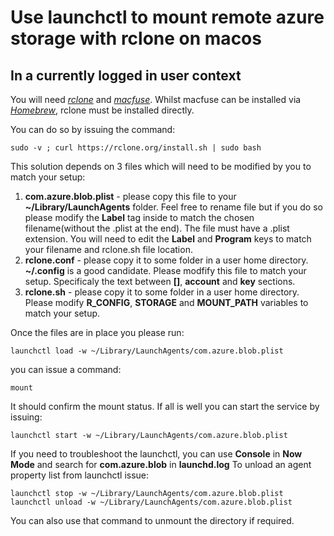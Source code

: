 # Use launchctl to mount remote azure storage with rclone on macos
## In a currently logged in user context

You will need *[rclone](https://rclone.org)* and *[macfuse](https://osxfuse.github.io/)*. Whilst macfuse can be installed via *[Homebrew](https://brew.sh)*, rclone must be installed directly. 

You can do so by issuing the command: 

`sudo -v ; curl https://rclone.org/install.sh | sudo bash`

This solution depends on 3 files which will need to be modified by you to match your setup: 

1. **com.azure.blob.plist** - please copy this file to your **~/Library/LaunchAgents** folder. Feel free to rename file but if you do so please modify the **Label** tag inside to match the chosen filename(without the .plist at the end). The file must have a .plist extension. You will need to edit the **Label** and **Program** keys to match your filename and rclone.sh file location.
2. **rclone.conf** - please copy it to some folder in a user home directory. **~/.config** is a good candidate. Please modfify this file to match your setup. Specificaly the text between **[]**, **account** and **key** sections. 
3. **rclone.sh** - please copy it to some folder in a user home directory. Please modify **R_CONFIG**, **STORAGE** and **MOUNT_PATH** variables to match your setup. 

Once the files are in place you please run:

`launchctl load -w ~/Library/LaunchAgents/com.azure.blob.plist`

you can issue a command: 

`mount`

It should confirm the mount status. If all is well you can start the service by issuing:

`launchctl start -w ~/Library/LaunchAgents/com.azure.blob.plist`
 

If you need to troubleshoot the launchctl, you can use **Console** in **Now Mode** and search for **com.azure.blob** in **launchd.log**
To unload an agent property list from launchctl issue: 

`launchctl stop -w ~/Library/LaunchAgents/com.azure.blob.plist`
`launchctl unload -w ~/Library/LaunchAgents/com.azure.blob.plist`

You can also use that command to unmount the directory if required. 

